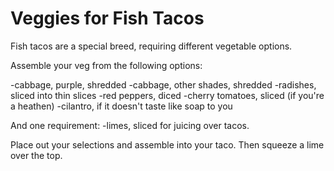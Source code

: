 Veggies for Fish Tacos
======================
Fish tacos are a special breed, requiring different vegetable options.  

Assemble your veg from the following options:

-cabbage, purple, shredded
-cabbage, other shades, shredded
-radishes, sliced into thin slices
-red peppers, diced
-cherry tomatoes, sliced (if you're a heathen)
-cilantro, if it doesn't taste like soap to you

And one requirement:
-limes, sliced for juicing over tacos.

Place out your selections and assemble into your taco. Then squeeze a lime over the top. 
